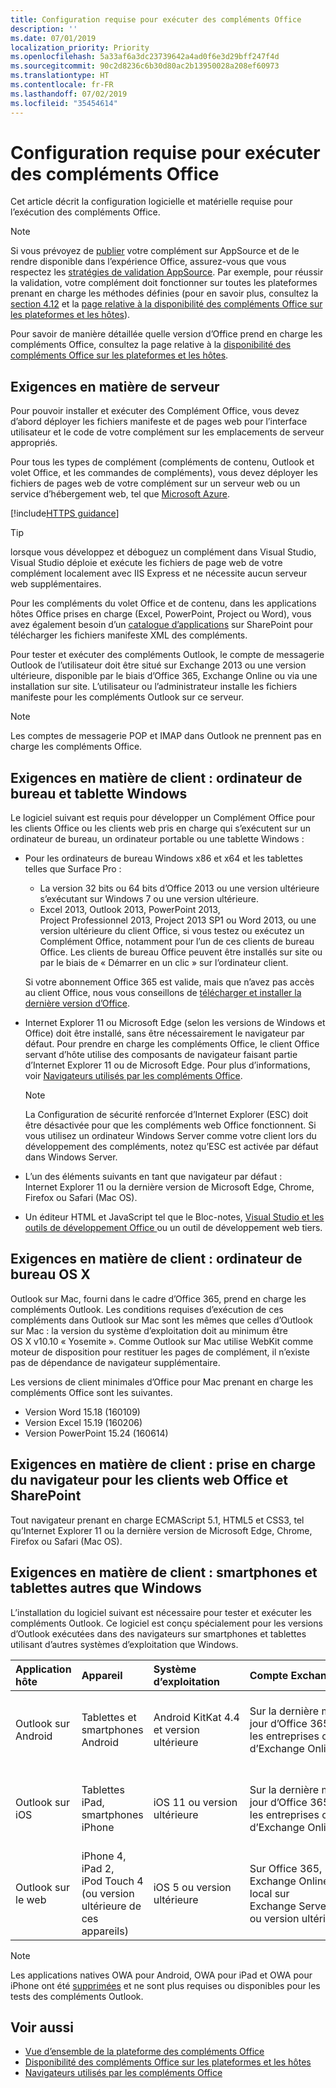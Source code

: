 ```yaml
---
title: Configuration requise pour exécuter des compléments Office
description: ''
ms.date: 07/01/2019
localization_priority: Priority
ms.openlocfilehash: 5a33af6a3dc23739642a4ad0f6e3d29bff247f4d
ms.sourcegitcommit: 90c2d8236c6b30d80ac2b13950028a208ef60973
ms.translationtype: HT
ms.contentlocale: fr-FR
ms.lasthandoff: 07/02/2019
ms.locfileid: "35454614"
---
```

# <a name="requirements-for-running-office-add-ins"></a>Configuration requise pour exécuter des compléments Office

Cet article décrit la configuration logicielle et matérielle requise pour l’exécution des compléments Office.

> [!NOTE]
> Si vous prévoyez de [publier](../publish/publish.md) votre complément sur AppSource et de le rendre disponible dans l’expérience Office, assurez-vous que vous respectez les [stratégies de validation AppSource](/office/dev/store/validation-policies). Par exemple, pour réussir la validation, votre complément doit fonctionner sur toutes les plateformes prenant en charge les méthodes définies (pour en savoir plus, consultez la [section 4.12](/office/dev/store/validation-policies#4-apps-and-add-ins-behave-predictably) et la [page relative à la disponibilité des compléments Office sur les plateformes et les hôtes](../overview/office-add-in-availability.md)).

Pour savoir de manière détaillée quelle version d’Office prend en charge les compléments Office, consultez la page relative à la [disponibilité des compléments Office sur les plateformes et les hôtes](../overview/office-add-in-availability.md).

## <a name="server-requirements"></a>Exigences en matière de serveur

Pour pouvoir installer et exécuter des Complément Office, vous devez d’abord déployer les fichiers manifeste et de pages web pour l’interface utilisateur et le code de votre complément sur les emplacements de serveur appropriés.

Pour tous les types de complément (compléments de contenu, Outlook et volet Office, et les commandes de compléments), vous devez déployer les fichiers de pages web de votre complément sur un serveur web ou un service d’hébergement web, tel que [Microsoft Azure](../publish/host-an-office-add-in-on-microsoft-azure.md).

[!include[HTTPS guidance](../includes/https-guidance.md)]

> [!TIP]
> lorsque vous développez et déboguez un complément dans Visual Studio, Visual Studio déploie et exécute les fichiers de page web de votre complément localement avec IIS Express et ne nécessite aucun serveur web supplémentaires.

Pour les compléments du volet Office et de contenu, dans les applications hôtes Office prises en charge (Excel, PowerPoint, Project ou Word), vous avez également besoin d’un [catalogue d’applications](../publish/publish-task-pane-and-content-add-ins-to-an-add-in-catalog.md) sur SharePoint pour télécharger les fichiers manifeste XML des compléments.

Pour tester et exécuter des compléments Outlook, le compte de messagerie Outlook de l’utilisateur doit être situé sur Exchange 2013 ou une version ultérieure, disponible par le biais d’Office 365, Exchange Online ou via une installation sur site. L’utilisateur ou l’administrateur installe les fichiers manifeste pour les compléments Outlook sur ce serveur.

> [!NOTE]
> Les comptes de messagerie POP et IMAP dans Outlook ne prennent pas en charge les compléments Office.

## <a name="client-requirements-windows-desktop-and-tablet"></a>Exigences en matière de client : ordinateur de bureau et tablette Windows

Le logiciel suivant est requis pour développer un Complément Office pour les clients Office ou les clients web pris en charge qui s’exécutent sur un ordinateur de bureau, un ordinateur portable ou une tablette Windows :


- Pour les ordinateurs de bureau Windows x86 et x64 et les tablettes telles que Surface Pro :
    - La version 32 bits ou 64 bits d’Office 2013 ou une version ultérieure s’exécutant sur Windows 7 ou une version ultérieure.
    - Excel 2013, Outlook 2013, PowerPoint 2013, Project Professionnel 2013, Project 2013 SP1 ou Word 2013, ou une version ultérieure du client Office, si vous testez ou exécutez un Complément Office, notamment pour l’un de ces clients de bureau Office. Les clients de bureau Office peuvent être installés sur site ou par le biais de « Démarrer en un clic » sur l’ordinateur client.

  Si votre abonnement Office 365 est valide, mais que n’avez pas accès au client Office, nous vous conseillons de [télécharger et installer la dernière version d’Office](https://support.office.com/article/download-and-install-or-reinstall-office-365-or-office-2019-on-a-pc-or-mac-4414eaaf-0478-48be-9c42-23adc4716658).

- Internet Explorer 11 ou Microsoft Edge (selon les versions de Windows et Office) doit être installé, sans être nécessairement le navigateur par défaut. Pour prendre en charge les compléments Office, le client Office servant d’hôte utilise des composants de navigateur faisant partie d’Internet Explorer 11 ou de Microsoft Edge. Pour plus d’informations, voir [Navigateurs utilisés par les compléments Office](browsers-used-by-office-web-add-ins.md).

  > [!NOTE]
  > La Configuration de sécurité renforcée d’Internet Explorer (ESC) doit être désactivée pour que les compléments web Office fonctionnent. Si vous utilisez un ordinateur Windows Server comme votre client lors du développement des compléments, notez qu’ESC est activée par défaut dans Windows Server.

- L’un des éléments suivants en tant que navigateur par défaut : Internet Explorer 11 ou la dernière version de Microsoft Edge, Chrome, Firefox ou Safari (Mac OS).
- Un éditeur HTML et JavaScript tel que le Bloc-notes, [Visual Studio et les outils de développement Office ](https://www.visualstudio.com/features/office-tools-vs) ou un outil de développement web tiers.

## <a name="client-requirements-os-x-desktop"></a>Exigences en matière de client : ordinateur de bureau OS X

Outlook sur Mac, fourni dans le cadre d’Office 365, prend en charge les compléments Outlook. Les conditions requises d’exécution de ces compléments dans Outlook sur Mac sont les mêmes que celles d’Outlook sur Mac : la version du système d’exploitation doit au minimum être OS X v10.10 « Yosemite ». Comme Outlook sur Mac utilise WebKit comme moteur de disposition pour restituer les pages de complément, il n’existe pas de dépendance de navigateur supplémentaire.

Les versions de client minimales d’Office pour Mac prenant en charge les compléments Office sont les suivantes.

- Version Word 15.18 (160109)
- Version Excel 15.19 (160206)
- Version PowerPoint 15.24 (160614)

## <a name="client-requirements-browser-support-for-office-web-clients-and-sharepoint"></a>Exigences en matière de client : prise en charge du navigateur pour les clients web Office et SharePoint

Tout navigateur prenant en charge ECMAScript 5.1, HTML5 et CSS3, tel qu’Internet Explorer 11 ou la dernière version de Microsoft Edge, Chrome, Firefox ou Safari (Mac OS).


## <a name="client-requirements-non-windows-smartphone-and-tablet"></a>Exigences en matière de client : smartphones et tablettes autres que Windows

L’installation du logiciel suivant est nécessaire pour tester et exécuter les compléments Outlook. Ce logiciel est conçu spécialement pour les versions d’Outlook exécutées dans des navigateurs sur smartphones et tablettes utilisant d’autres systèmes d’exploitation que Windows.


| Application hôte | Appareil | Système d’exploitation | Compte Exchange | Navigateur mobile |
|:-----|:-----|:-----|:-----|:-----|
|Outlook sur Android|Tablettes et smartphones Android|Android KitKat 4.4 et version ultérieure|Sur la dernière mise à jour d’Office 365 pour les entreprises ou d’Exchange Online|Application native pour Android, navigateur non applicable|
|Outlook sur iOS|Tablettes iPad, smartphones iPhone|iOS 11 ou version ultérieure|Sur la dernière mise à jour d’Office 365 pour les entreprises ou d’Exchange Online|Application native pour iOS, navigateur non applicable|
|Outlook sur le web|iPhone 4, iPad 2, iPod Touch 4 (ou version ultérieure de ces appareils)|iOS 5 ou version ultérieure|Sur Office 365, Exchange Online ou en local sur Exchange Server 2013 ou version ultérieure|Safari|

> [!NOTE]
> Les applications natives OWA pour Android, OWA pour iPad et OWA pour iPhone ont été [supprimées](https://support.office.com/article/Microsoft-OWA-mobile-apps-are-being-retired-076ec122-4576-4900-bc26-937f84d25a4b) et ne sont plus requises ou disponibles pour les tests des compléments Outlook.


## <a name="see-also"></a>Voir aussi

- [Vue d’ensemble de la plateforme des compléments Office](../overview/office-add-ins.md)
- [Disponibilité des compléments Office sur les plateformes et les hôtes](../overview/office-add-in-availability.md)
- [Navigateurs utilisés par les compléments Office](browsers-used-by-office-web-add-ins.md)
